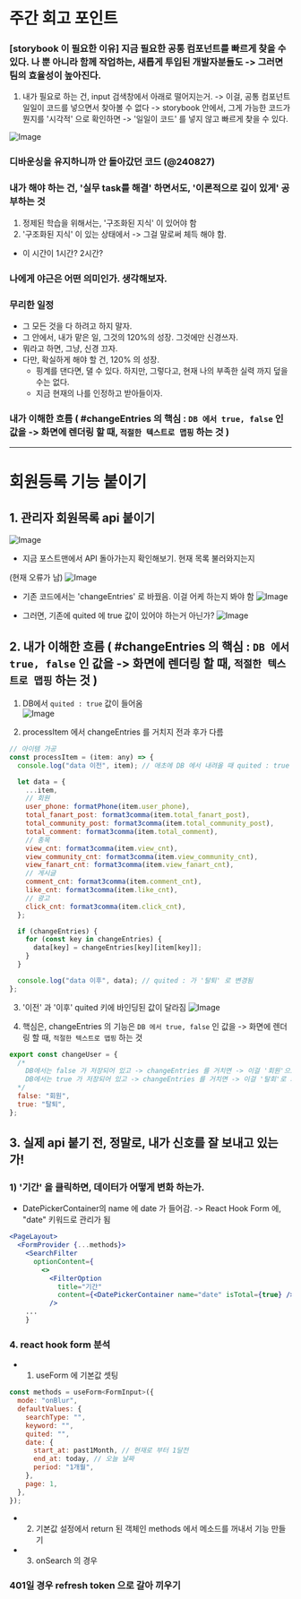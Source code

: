 # 주간 회고 포인트

### [storybook 이 필요한 이유] 지금 필요한 공통 컴포넌트를 빠르게 찾을 수 있다. 나 뿐 아니라 함께 작업하는, 새롭게 투입된 개발자분들도 -> 그러면 팀의 효율성이 높아진다.

1. 내가 필요로 하는 건, input 검색창에서 아래로 떨어지는거. -> 이걸, 공통 컴포넌트 일일이 코드를 넣으면서 찾아볼 수 없다 -> storybook 안에서, 그게 가능한 코드가 뭔지를 '시각적' 으로 확인하면 -> '일일이 코드' 를 넣지 않고 빠르게 찾을 수 있다.

![Image](https://i.imgur.com/aroHwG8.png)

### 디바운싱을 유지하니까 안 돌아갔던 코드 (@240827)

### 내가 해야 하는 건, '실무 task를 해결' 하면서도, '이론적으로 깊이 있게' 공부하는 것

1. 정제된 학습을 위해서는, '구조화된 지식' 이 있어야 함
2. '구조화된 지식' 이 있는 상태에서 -> 그걸 말로써 체득 해야 함.

- 이 시간이 1시간? 2시간?

### 나에게 야근은 어떤 의미인가. 생각해보자.

### 무리한 일정

- 그 모든 것을 다 하려고 하지 말자.
- 그 안에서, 내가 맡은 일, 그것의 120%의 성장. 그것에만 신경쓰자.
- 뭐라고 하면, 그냥, 신경 끄자.
- 다만, 확실하게 해야 할 건, 120% 의 성장.
  - 핑계를 댄다면, 댈 수 있다. 하지만, 그렇다고, 현재 나의 부족한 실력 까지 덮을 수는 없다.
  - 지금 현재의 나를 인정하고 받아들이자.

### 내가 이해한 흐름 ( #changeEntries 의 핵심 : `DB 에서 true, false` 인 값을 -> 화면에 렌더링 할 때, `적절한 텍스트로 맵핑` 하는 것 )

---

# 회원등록 기능 붙이기

## 1. 관리자 회원목록 api 붙이기

![Image](https://i.imgur.com/krQlRg2.png)

- 지금 포스트맨에서 API 돌아가는지 확인해보기. 현재 목록 불러와지는지

(현재 오류가 남)
![Image](https://i.imgur.com/4UuHB19.png)

- 기존 코드에서는 'changeEntries' 로 바꿨음. 이걸 어케 하는지 봐야 함
  ![Image](https://i.imgur.com/JbdfklF.png)

- 그러면, 기존에 quited 에 true 값이 있어야 하는거 아닌가?
  ![Image](https://i.imgur.com/QCAluC3.png)

## 2. 내가 이해한 흐름 ( #changeEntries 의 핵심 : `DB 에서 true, false` 인 값을 -> 화면에 렌더링 할 때, `적절한 텍스트로 맵핑` 하는 것 )

1. DB에서 `quited : true` 값이 들어옴  
   ![Image](https://i.imgur.com/zpx2fqz.png)

2. processItem 에서 changeEntries 를 거치지 전과 후가 다름

```jsx
// 아이템 가공
const processItem = (item: any) => {
  console.log("data 이전", item); // 애초에 DB 에서 내려올 때 quited : true

  let data = {
    ...item,
    // 회원
    user_phone: formatPhone(item.user_phone),
    total_fanart_post: format3comma(item.total_fanart_post),
    total_community_post: format3comma(item.total_community_post),
    total_comment: format3comma(item.total_comment),
    // 종목
    view_cnt: format3comma(item.view_cnt),
    view_community_cnt: format3comma(item.view_community_cnt),
    view_fanart_cnt: format3comma(item.view_fanart_cnt),
    // 게시글
    comment_cnt: format3comma(item.comment_cnt),
    like_cnt: format3comma(item.like_cnt),
    // 광고
    click_cnt: format3comma(item.click_cnt),
  };

  if (changeEntries) {
    for (const key in changeEntries) {
      data[key] = changeEntries[key][item[key]];
    }
  }

  console.log("data 이후", data); // quited : 가 '탈퇴' 로 변경됨
};
```

3. '이전' 과 '이후' quited 키에 바인딩된 값이 달라짐
   ![Image](https://i.imgur.com/bPcQDM7.png)

4. 핵심은, changeEntries 의 기능은 `DB 에서 true, false` 인 값을 -> 화면에 렌더링 할 때, `적절한 텍스트로 맵핑` 하는 것

```jsx
export const changeUser = {
  /*
    DB에서는 false 가 저장되어 있고 -> changeEntries 를 거치면 -> 이걸 '회원'으로 화면에서 렌더링
    DB에서는 true 가 저장되어 있고 -> changeEntries 를 거치면 -> 이걸 '탈회'로 화면에서 렌더링
  */
  false: "회원",
  true: "탈퇴",
};
```



## 3. 실제 api 붙기 전, 정말로, 내가 신호를 잘 보내고 있는가!

### 1) '기간' 을 클릭하면, 데이터가 어떻게 변화 하는가.
- DatePickerContainer의 name 에 date 가 들어감. -> React Hook Form 에, "date" 키워드로 관리가 됨
```jsx
<PageLayout>
  <FormProvider {...methods}>
    <SearchFilter
      optionContent={
        <>
          <FilterOption
            title="기간"
            content={<DatePickerContainer name="date" isTotal={true} />}
          />
    ...
    }
```


### 4. react hook form 분석 

- 1. useForm 에 기본값 셋팅 
```jsx
const methods = useForm<FormInput>({
  mode: "onBlur",
  defaultValues: {
    searchType: "",
    keyword: "",
    quited: "",
    date: {
      start_at: past1Month, // 현재로 부터 1달전
      end_at: today, // 오늘 날짜
      period: "1개월",
    },
    page: 1,
  },
});
```


- 2. 기본값 설정에서 return 된 객체인 methods 에서 메소드를 꺼내서 기능 만들기 

- 3. onSearch 의 경우 


### 401일 경우 refresh token 으로 갈아 끼우기 